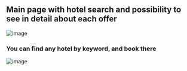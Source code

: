 
<h2>
Main page with hotel search and possibility to see in detail about each offer
</h2>

  ![image](https://github.com/user-attachments/assets/4ee02010-3be6-478c-a468-1dc58dc8be23)
<h3>You can find any hotel by keyword, and book there</h3>

  
  ![image](https://github.com/user-attachments/assets/de672acd-b93a-403a-862a-be5cb6e0691b)

